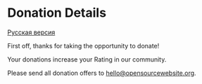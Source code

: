 # Donation Details

[Русская версия](DONATE.ru.md)

First off, thanks for taking the opportunity to donate!

Your donations increase your Rating in our community.

Please send all donation offers to [hello@opensourcewebsite.org](mailto:hello@opensourcewebsite.org).
